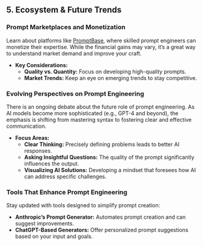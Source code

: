 
## 5. **Ecosystem & Future Trends**

### Prompt Marketplaces and Monetization
Learn about platforms like [PromptBase](https://promptbase.com/), where skilled prompt engineers can monetize their expertise. While the financial gains may vary, it’s a great way to understand market demand and improve your craft.
- **Key Considerations:**
  - **Quality vs. Quantity:** Focus on developing high-quality prompts.
  - **Market Trends:** Keep an eye on emerging trends to stay competitive.

### Evolving Perspectives on Prompt Engineering
There is an ongoing debate about the future role of prompt engineering. As AI models become more sophisticated (e.g., GPT-4 and beyond), the emphasis is shifting from mastering syntax to fostering clear and effective communication.
- **Focus Areas:**
  - **Clear Thinking:** Precisely defining problems leads to better AI responses.
  - **Asking Insightful Questions:** The quality of the prompt significantly influences the output.
  - **Visualizing AI Solutions:** Developing a mindset that foresees how AI can address specific challenges.

### Tools That Enhance Prompt Engineering
Stay updated with tools designed to simplify prompt creation:
- **Anthropic’s Prompt Generator:** Automates prompt creation and can suggest improvements.
- **ChatGPT-Based Generators:** Offer personalized prompt suggestions based on your input and goals.



